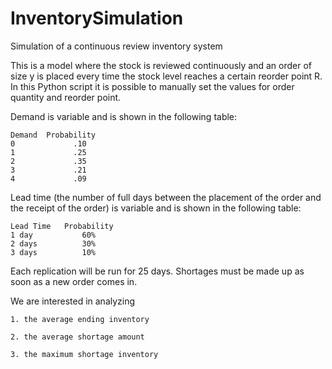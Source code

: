 # InventorySimulation
Simulation of a continuous review inventory system

This is a model where the stock is reviewed continuously and an order of size y is placed every time the stock level reaches a certain reorder point R.
In this Python script it is possible to manually set the values for order quantity and reorder point.  

Demand is variable and is shown in the following table:

	Demand	Probability
	0	          .10
	1	          .25
	2	          .35
	3	          .21
	4	          .09

Lead time (the number of full days between the placement of the order and the receipt of the order) is variable and is shown in the following table:

	Lead Time 	Probability
	1 day           60%
	2 days          30%
	3 days          10%

Each replication will be run for 25 days. 
Shortages must be made up as soon as a new order comes in.

We are interested in analyzing

	1. the average ending inventory

	2. the average shortage amount 

	3. the maximum shortage inventory
